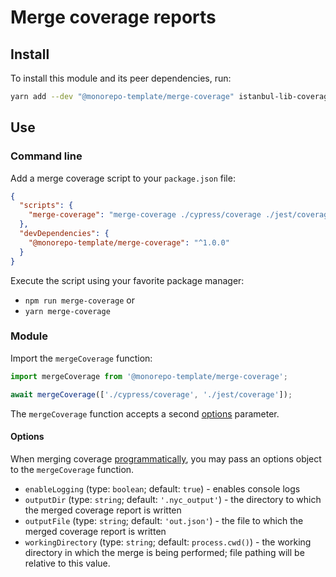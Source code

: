 # Merge coverage reports

## Install

To install this module and its peer dependencies, run:

```sh
yarn add --dev "@monorepo-template/merge-coverage" istanbul-lib-coverage nyc
```

## Use

### Command line

Add a merge coverage script to your `package.json` file:

```json
{
  "scripts": {
    "merge-coverage": "merge-coverage ./cypress/coverage ./jest/coverage"
  },
  "devDependencies": {
    "@monorepo-template/merge-coverage": "^1.0.0"
  }
}
```

Execute the script using your favorite package manager:

- `npm run merge-coverage` or
- `yarn merge-coverage`

### Module

Import the `mergeCoverage` function:

```javascript
import mergeCoverage from '@monorepo-template/merge-coverage';

await mergeCoverage(['./cypress/coverage', './jest/coverage']);
```

The `mergeCoverage` function accepts a second [options](#options) parameter.

#### Options

When merging coverage [programmatically](#module), you may pass an options
object to the `mergeCoverage` function.

- `enableLogging` (type: `boolean`; default: `true`) - enables console logs
- `outputDir` (type: `string`; default: `'.nyc_output'`) - the directory to
  which the merged coverage report is written
- `outputFile` (type: `string`; default: `'out.json'`) - the file to which the
  merged coverage report is written
- `workingDirectory` (type: `string`; default: `process.cwd()`) - the working
  directory in which the merge is being performed; file pathing will be relative
  to this value.
